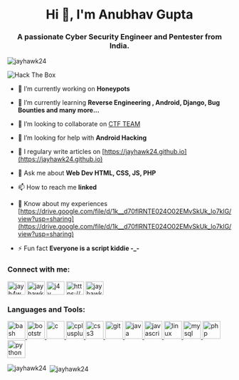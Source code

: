 <h1 align="center">Hi 👋, I'm Anubhav Gupta</h1>
<h3 align="center">A passionate Cyber Security Engineer and Pentester from India.</h3>

<p align="left"> <img src="https://komarev.com/ghpvc/?username=jayhawk24&label=Profile%20views&color=0e75b6&style=flat" alt="jayhawk24" /> </p>

![Hack The Box](http://www.hackthebox.eu/badge/image/179789)

- 🔭 I’m currently working on **Honeypots**

- 🌱 I’m currently learning **Reverse Engineering , Android, Django, Bug Bounties and many more...**

- 👯 I’m looking to collaborate on [CTF TEAM](https://ctftime.org/team/110881)

- 🤝 I’m looking for help with **Android Hacking**

- 📝 I regulary write articles on [https://jayhawk24.github.io](https://jayhawk24.github.io)

- 💬 Ask me about **Web Dev HTML, CSS, JS, PHP**

- 📫 How to reach me **linked**

- 📄 Know about my experiences [https://drive.google.com/file/d/1k__d70flRNTE024O02EMvSkUk_lo7klG/view?usp=sharing](https://drive.google.com/file/d/1k__d70flRNTE024O02EMvSkUk_lo7klG/view?usp=sharing)

- ⚡ Fun fact **Everyone is a script kiddie -_-**

<p align="left">
<h3 align="left">Connect with me:</h3>
<a href="https://twitter.com/jayh4wk" target="blank"><img align="center" src="https://cdn.jsdelivr.net/npm/simple-icons@3.0.1/icons/twitter.svg" alt="jayh4wk" height="30" width="40" /></a>
<a href="https://linkedin.com/in/jayhawk24" target="blank"><img align="center" src="https://cdn.jsdelivr.net/npm/simple-icons@3.0.1/icons/linkedin.svg" alt="jayhawk24" height="30" width="40" /></a>
<a href="https://www.youtube.com/c/j4y h4wk" target="blank"><img align="center" src="https://cdn.jsdelivr.net/npm/simple-icons@3.0.1/icons/youtube.svg" alt="j4y h4wk" height="30" width="40" /></a>
<a href="https://www.codechef.com/users/https://www.codechef.com/users/jayhawk" target="blank"><img align="center" src="https://cdn.jsdelivr.net/npm/simple-icons@3.1.0/icons/codechef.svg" alt="https://www.codechef.com/users/jayhawk" height="30" width="40" /></a>
<a href="https://www.hackerrank.com/jayhawk" target="blank"><img align="center" src="https://cdn.jsdelivr.net/npm/simple-icons@3.0.1/icons/hackerrank.svg" alt="jayhawk" height="30" width="40" /></a>
</p>

<h3 align="left">Languages and Tools:</h3>
<p align="left"> <a href="https://www.gnu.org/software/bash/" target="_blank"> <img src="https://www.vectorlogo.zone/logos/gnu_bash/gnu_bash-icon.svg" alt="bash" width="40" height="40"/> </a> <a href="https://getbootstrap.com" target="_blank"> <img src="https://devicons.github.io/devicon/devicon.git/icons/bootstrap/bootstrap-plain.svg" alt="bootstrap" width="40" height="40"/> </a> <a href="https://www.cprogramming.com/" target="_blank"> <img src="https://devicons.github.io/devicon/devicon.git/icons/c/c-original.svg" alt="c" width="40" height="40"/> </a> <a href="https://www.w3schools.com/cpp/" target="_blank"> <img src="https://devicons.github.io/devicon/devicon.git/icons/cplusplus/cplusplus-original.svg" alt="cplusplus" width="40" height="40"/> </a> <a href="https://www.w3schools.com/css/" target="_blank"> <img src="https://devicons.github.io/devicon/devicon.git/icons/css3/css3-original-wordmark.svg" alt="css3" width="40" height="40"/> </a> <a href="https://git-scm.com/" target="_blank"> <img src="https://www.vectorlogo.zone/logos/git-scm/git-scm-icon.svg" alt="git" width="40" height="40"/> </a> <a href="https://www.java.com" target="_blank"> <img src="https://devicons.github.io/devicon/devicon.git/icons/java/java-original-wordmark.svg" alt="java" width="40" height="40"/> </a> <a href="https://developer.mozilla.org/en-US/docs/Web/JavaScript" target="_blank"> <img src="https://devicons.github.io/devicon/devicon.git/icons/javascript/javascript-original.svg" alt="javascript" width="40" height="40"/> </a> <a href="https://www.linux.org/" target="_blank"> <img src="https://devicons.github.io/devicon/devicon.git/icons/linux/linux-original.svg" alt="linux" width="40" height="40"/> </a> <a href="https://www.mysql.com/" target="_blank"> <img src="https://devicons.github.io/devicon/devicon.git/icons/mysql/mysql-original-wordmark.svg" alt="mysql" width="40" height="40"/> </a> <a href="https://www.php.net" target="_blank"> <img src="https://devicons.github.io/devicon/devicon.git/icons/php/php-original.svg" alt="php" width="40" height="40"/> </a> <a href="https://www.python.org" target="_blank"> <img src="https://devicons.github.io/devicon/devicon.git/icons/python/python-original.svg" alt="python" width="40" height="40"/> </a> </p>

<p><img align="left" src="https://github-readme-stats.vercel.app/api/top-langs/?username=jayhawk24&layout=compact" alt="jayhawk24" /></p>

<p>&nbsp;<img align="center" src="https://github-readme-stats.vercel.app/api?username=jayhawk24&show_icons=true" alt="jayhawk24" /></p>

